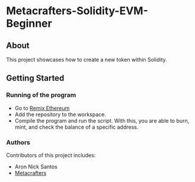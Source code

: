 # Metacrafters-Solidity-EVM-Beginner

## About
This project showcases how to create a new token within Solidity.

## Getting Started

### Running of the program
- Go to [Remix Ethereum](remix.ethereum.org)
- Add the repository to the workspace.
- Compile the program and run the script. With this, you are able to burn, mint, and check the balance of a specific address.

### Authors
Contributors of this project includes:
- Aron Nick Santos
- [Metacrafters](academy.metacrafters.io/home)
